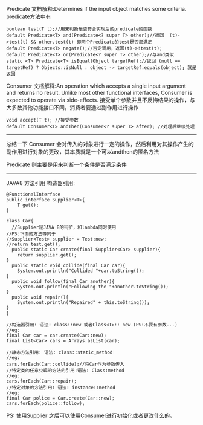 Predicate 文档解释:Determines if the input object matches some criteria.
predicate方法中有
```
boolean test(T t);//用来判断是否符合实现后的predicate的函数
default Predicate<T> and(Predicate<? super T> other);//返回  (t)->test(t) && other.test(t) 即两个Predicate的test是否都满足
default Predicate<T> negate();//否定调用，返回(t)->!test(t);
default Predicate<T> or(Predicate<? super T> other);//与and类似
static <T> Predicate<T> isEqual(Object targetRef);//返回 (null == targetRef) ? Objects::isNull : object -> targetRef.equals(object); 就是返回
```
Consumer 文档解释:An operation which accepts a single input argument and returns no result. Unlike most other functional interfaces, Consumer is expected to operate via side-effects. 接受单个参数并且不反悔结果的操作，与大多数其他功能接口不同，消费者要通过副作用进行操作
```
void accept(T t); //接受参数
default Consumer<T> andThen(Consumer<? super T> after); //处理后继续处理
```

---

总结一下
Consumer 会对传入的对象进行一定的操作，然后利用对其操作产生的副作用进行对象的更改，其本质就是一个可以andthen的匿名方法

Predicate 则主要是用来判断一个条件是否满足条件


---

JAVA8 方法引用
构造器引用:
```
@FunctionalInterface
public interface Supplier<T>{
    T get();
}

class Car{
  //Supplier是JAVA 8的街扩，和lambda同时使用
//PS:下面的方法等同于
//Supplier<Test> supplier = Test:new;
//return test.get();
  public static Car create(final Supplier<Car> supplier){
    return supplier.get();
}
  public static void collide(final Car car){
    System.out.println("Collided "+car.toString());
}
  public void follow(final Car another){
    System.out.println("Following the "+another.toString());
}
  public void repair(){
    System.out.println("Repaired" + this.toString());
}
}

//构造器引用: 语法: class::new 或者Class<T>:: new (PS:不要有参数...)
//eg:
final Car car = car.create(Car::new);
final List<Car> cars = Arrays.asList(car);

//静态方法引用: 语法: class::static_method
//eg:
cars.forEach(Car::collide);//将Car作为参数传入
//特定类的任意兑现的方法的引用:语法: Class:method
//eg:
cars.forEach(Car::repair);
//特定对象的方法引用: 语法: instance::method
//eg:
final Car police = Car.create(Car::new);
cars.forEach(police::follow);
```
PS: 使用Supplier 之后可以使用Consumer进行初始化或者更改什么的。
